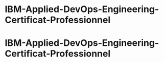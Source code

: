 # IBM-Applied-DevOps-Engineering-Certificat-Professionnel
# IBM-Applied-DevOps-Engineering-Certificat-Professionnel
